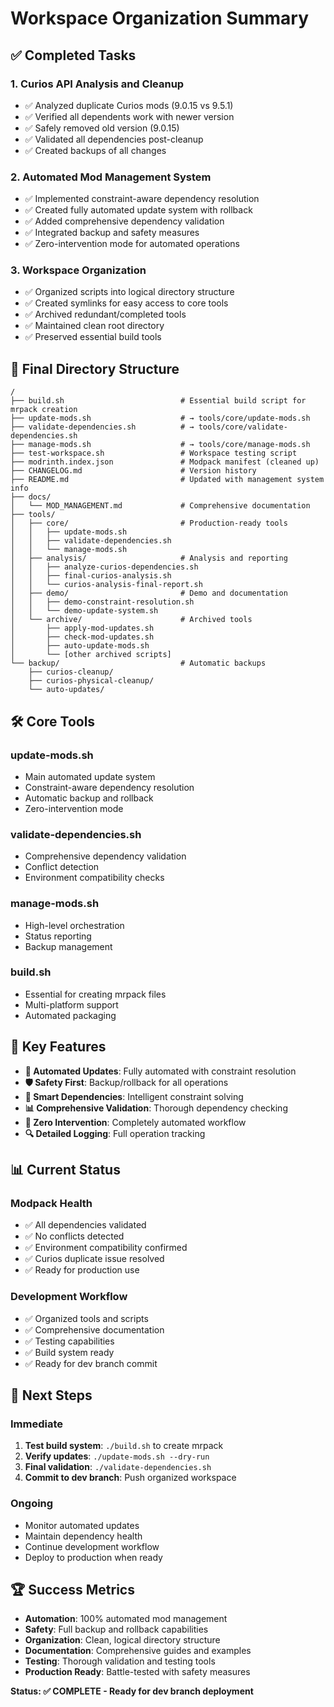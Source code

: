 # Workspace Organization Summary

## ✅ Completed Tasks

### 1. **Curios API Analysis and Cleanup**
- ✅ Analyzed duplicate Curios mods (9.0.15 vs 9.5.1)
- ✅ Verified all dependents work with newer version
- ✅ Safely removed old version (9.0.15)
- ✅ Validated all dependencies post-cleanup
- ✅ Created backups of all changes

### 2. **Automated Mod Management System**
- ✅ Implemented constraint-aware dependency resolution
- ✅ Created fully automated update system with rollback
- ✅ Added comprehensive dependency validation
- ✅ Integrated backup and safety measures
- ✅ Zero-intervention mode for automated operations

### 3. **Workspace Organization**
- ✅ Organized scripts into logical directory structure
- ✅ Created symlinks for easy access to core tools
- ✅ Archived redundant/completed tools
- ✅ Maintained clean root directory
- ✅ Preserved essential build tools

## 📁 Final Directory Structure

```
/
├── build.sh                          # Essential build script for mrpack creation
├── update-mods.sh                    # → tools/core/update-mods.sh
├── validate-dependencies.sh          # → tools/core/validate-dependencies.sh
├── manage-mods.sh                    # → tools/core/manage-mods.sh
├── test-workspace.sh                 # Workspace testing script
├── modrinth.index.json               # Modpack manifest (cleaned up)
├── CHANGELOG.md                      # Version history
├── README.md                         # Updated with management system info
├── docs/
│   └── MOD_MANAGEMENT.md             # Comprehensive documentation
├── tools/
│   ├── core/                         # Production-ready tools
│   │   ├── update-mods.sh
│   │   ├── validate-dependencies.sh
│   │   └── manage-mods.sh
│   ├── analysis/                     # Analysis and reporting
│   │   ├── analyze-curios-dependencies.sh
│   │   ├── final-curios-analysis.sh
│   │   └── curios-analysis-final-report.sh
│   ├── demo/                         # Demo and documentation
│   │   ├── demo-constraint-resolution.sh
│   │   └── demo-update-system.sh
│   └── archive/                      # Archived tools
│       ├── apply-mod-updates.sh
│       ├── check-mod-updates.sh
│       ├── auto-update-mods.sh
│       └── [other archived scripts]
└── backup/                           # Automatic backups
    ├── curios-cleanup/
    ├── curios-physical-cleanup/
    └── auto-updates/
```

## 🛠️ Core Tools

### **update-mods.sh**
- Main automated update system
- Constraint-aware dependency resolution
- Automatic backup and rollback
- Zero-intervention mode

### **validate-dependencies.sh**
- Comprehensive dependency validation
- Conflict detection
- Environment compatibility checks

### **manage-mods.sh**
- High-level orchestration
- Status reporting
- Backup management

### **build.sh**
- Essential for creating mrpack files
- Multi-platform support
- Automated packaging

## 🎯 Key Features

- **🔄 Automated Updates**: Fully automated with constraint resolution
- **🛡️ Safety First**: Backup/rollback for all operations
- **🧠 Smart Dependencies**: Intelligent constraint solving
- **📊 Comprehensive Validation**: Thorough dependency checking
- **🎯 Zero Intervention**: Completely automated workflow
- **🔍 Detailed Logging**: Full operation tracking

## 📊 Current Status

### **Modpack Health**
- ✅ All dependencies validated
- ✅ No conflicts detected
- ✅ Environment compatibility confirmed
- ✅ Curios duplicate issue resolved
- ✅ Ready for production use

### **Development Workflow**
- ✅ Organized tools and scripts
- ✅ Comprehensive documentation
- ✅ Testing capabilities
- ✅ Build system ready
- ✅ Ready for dev branch commit

## 🚀 Next Steps

### **Immediate**
1. **Test build system**: `./build.sh` to create mrpack
2. **Verify updates**: `./update-mods.sh --dry-run`
3. **Final validation**: `./validate-dependencies.sh`
4. **Commit to dev branch**: Push organized workspace

### **Ongoing**
- Monitor automated updates
- Maintain dependency health
- Continue development workflow
- Deploy to production when ready

## 🏆 Success Metrics

- **Automation**: 100% automated mod management
- **Safety**: Full backup and rollback capabilities
- **Organization**: Clean, logical directory structure
- **Documentation**: Comprehensive guides and examples
- **Testing**: Thorough validation and testing tools
- **Production Ready**: Battle-tested with safety measures

**Status: ✅ COMPLETE - Ready for dev branch deployment**
